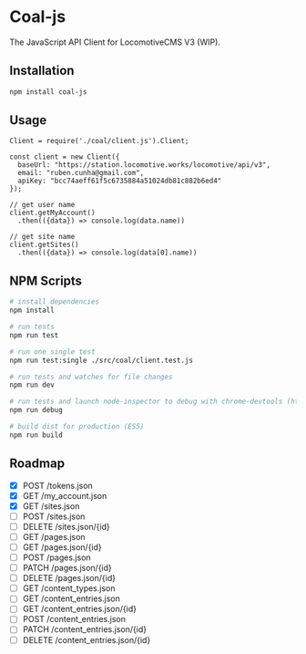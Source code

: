 # Coal-js

The JavaScript API Client for LocomotiveCMS V3 (WIP).

## Installation

```bash
npm install coal-js
```

## Usage

```
Client = require('./coal/client.js').Client;

const client = new Client({
  baseUrl: "https://station.locomotive.works/locomotive/api/v3",
  email: "ruben.cunha@gmail.com",
  apiKey: "bcc74aeff61f5c6735884a51024db81c882b6ed4"
});

// get user name
client.getMyAccount()
  .then(({data}) => console.log(data.name))

// get site name
client.getSites()
  .then(({data}) => console.log(data[0].name))
```

## NPM Scripts

``` bash
# install dependencies
npm install

# run tests
npm run test

# run one single test
npm run test:single ./src/coal/client.test.js

# run tests and watches for file changes
npm run dev

# run tests and launch node-inspector to debug with chrome-devtools (https://medium.com/@paul_irish/debugging-node-js-nightlies-with-chrome-devtools-7c4a1b95ae27)
npm run debug

# build dist for production (ES5)
npm run build
```

## Roadmap

* [x] POST /tokens.json
* [x] GET /my_account.json
* [x] GET /sites.json
* [ ] POST /sites.json
* [ ] DELETE /sites.json/{id}
* [ ] GET /pages.json
* [ ] GET /pages.json/{id}
* [ ] POST /pages.json
* [ ] PATCH /pages.json/{id}
* [ ] DELETE /pages.json/{id}
* [ ] GET /content_types.json
* [ ] GET /content_entries.json
* [ ] GET /content_entries.json/{id}
* [ ] POST /content_entries.json
* [ ] PATCH /content_entries.json/{id}
* [ ] DELETE /content_entries.json/{id}
